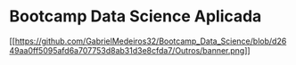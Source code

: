 # Bootcamp Data Science Aplicada

[[https://github.com/GabrielMedeiros32/Bootcamp_Data_Science/blob/d2649aa0ff5095afd6a707753d8ab31d3e8cfda7/Outros/banner.png]]
